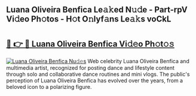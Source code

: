 ## Luana Oliveira Benfica Le𝚊𝚔ed N𝚞𝚍e - Part-rpV Vi𝚍eo Ph𝚘tos - H𝚘t O𝚗lyf𝚊ns Le𝚊𝚔s voCkL

# <h2><a href="http://hf00ut.feru.top/?c=Luana+Oliveira+Benfica">🔗 👉 🔴 Luana Oliveira Benfica Vi𝚍𝚎o Ph𝚘t𝚘𝚜</a></h2>

[![Luana Oliveira Benfica Nu𝚍𝚎s](https://i.imgur.com/0TWrTi3.gif)](http://hf00ut.feru.top/?c=Luana+Oliveira+Benfica)
Web celebrity Luana Oliveira Benfica and multimedia artist, recognized for posting dance and lifestyle content through solo and collaborative dance routines and mini vlogs. The public's perception of Luana Oliveira Benfica has evolved over the years, from a beloved icon to a polarizing figure. 
